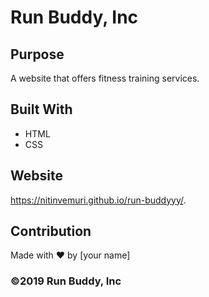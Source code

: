 # Run Buddy, Inc

## Purpose
A website that offers fitness training services. 

## Built With
* HTML
* CSS

## Website
https://nitinvemuri.github.io/run-buddyyy/.

## Contribution
Made with ❤️ by [your name]

### ©️2019 Run Buddy, Inc 

